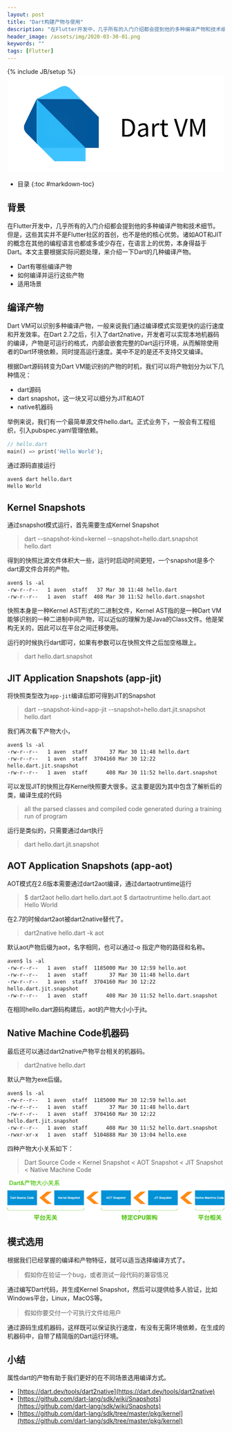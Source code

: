 ```yaml
---
layout: post
title: "Dart构建产物与使用"
description: "在Flutter开发中，几乎所有的入门介绍都会提到他的多种编译产物和技术细节"
header_image: /assets/img/2020-03-30-01.png
keywords: ""
tags: [Flutter]
---
```

{% include JB/setup %}
![img](/assets/img/2020-03-30-01.png)

* 目录
{:toc #markdown-toc}

## 背景
在Flutter开发中，几乎所有的入门介绍都会提到他的多种编译产物和技术细节。但是，这些其实并不是Flutter社区的首创，也不是他的核心优势。诸如AOT和JIT的概念在其他的编程语言也都或多或少存在，在语言上的优势，本身得益于Dart。本文主要根据实际问题处理，来介绍一下Dart的几种编译产物。

* Dart有哪些编译产物
* 如何编译并运行这些产物
* 适用场景

## 编译产物
Dart VM可以识别多种编译产物，一般来说我们通过编译模式实现更快的运行速度和开发效率。在Dart 2.7之后，引入了dart2native，开发者可以实现本地机器码的编译，产物是可运行的格式，内部会嵌套完整的Dart运行环境，从而解除使用者的Dart环境依赖，同时提高运行速度。美中不足的是还不支持交叉编译。

根据Dart源码转变为Dart VM能识别的产物的时机，我们可以将产物划分为以下几种情况：

* dart源码
* dart snapshot，这一块又可以细分为JIT和AOT
* native机器码

举例来说，我们有一个最简单源文件hello.dart。正式业务下，一般会有工程组织，引入pubspec.yaml管理依赖。

```dart
// hello.dart
main() => print('Hello World');
```

通过源码直接运行
```
aven$ dart hello.dart 
Hello World
```
## Kernel Snapshots
通过snapshot模式运行，首先需要生成Kernel Snapshot

>dart --snapshot-kind=kernel --snapshot=hello.dart.snapshot hello.dart

得到的快照比源文件体积大一些，运行时启动时间更短，一个snapshot是多个dart源文件合并的产物。
```
aven$ ls -al
-rw-r--r--   1 aven  staff   37 Mar 30 11:48 hello.dart
-rw-r--r--   1 aven  staff  408 Mar 30 11:52 hello.dart.snapshot
```
快照本身是一种Kernel AST形式的二进制文件，Kernel AST指的是一种Dart VM能够识别的一种二进制中间产物，可以近似的理解为是Java的Class文件。他是架构无关的，因此可以在平台之间迁移使用。

运行的时候执行dart即可，如果有参数可以在快照文件之后加空格跟上。

> dart hello.dart.snapshot

## JIT Application Snapshots (app-jit)
将快照类型改为`app-jit`编译后即可得到JIT的Snapshot

> dart --snapshot-kind=app-jit --snapshot=hello.dart.jit.snapshot hello.dart

我们再次看下产物大小，
```
aven$ ls -al
-rw-r--r--   1 aven  staff       37 Mar 30 11:48 hello.dart
-rw-r--r--   1 aven  staff  3704160 Mar 30 12:22 hello.dart.jit.snapshot
-rw-r--r--   1 aven  staff      408 Mar 30 11:52 hello.dart.snapshot
```
可以发现JIT的快照比存Kernel快照要大很多。这主要是因为其中包含了解析后的类，编译生成的代码
> all the parsed classes and compiled code generated during a training run of program

运行是类似的，只需要通过dart执行
> dart hello.dart.jit.snapshot

## AOT Application Snapshots (app-aot)
AOT模式在2.6版本需要通过dart2aot编译，通过dartaotruntime运行

>$ dart2aot hello.dart hello.dart.aot
$ dartaotruntime hello.dart.aot
Hello World

在2.7的时候dart2aot被dart2native替代了。

> dart2native hello.dart -k aot

默认aot产物后缀为aot，名字相同，也可以通过-o 指定产物的路径和名称。
```
aven$ ls -al
-rw-r--r--   1 aven  staff  1185000 Mar 30 12:59 hello.aot
-rw-r--r--   1 aven  staff       37 Mar 30 11:48 hello.dart
-rw-r--r--   1 aven  staff  3704160 Mar 30 12:22 hello.dart.jit.snapshot
-rw-r--r--   1 aven  staff      408 Mar 30 11:52 hello.dart.snapshot
```

在相同hello.dart源码构建后，aot的产物大小小于jit。

## Native Machine Code机器码
最后还可以通过dart2native产物平台相关的机器码。
> dart2native hello.dart

默认产物为exe后缀。

```
aven$ ls -al
-rw-r--r--   1 aven  staff  1185000 Mar 30 12:59 hello.aot
-rw-r--r--   1 aven  staff       37 Mar 30 11:48 hello.dart
-rw-r--r--   1 aven  staff  3704160 Mar 30 12:22 hello.dart.jit.snapshot
-rw-r--r--   1 aven  staff      408 Mar 30 11:52 hello.dart.snapshot
-rwxr-xr-x   1 aven  staff  5104888 Mar 30 13:04 hello.exe
```

四种产物大小关系如下：
> Dart Source Code < Kernel Snapshot < AOT Snapshot < JIT Snapshot < Native Machine Code

![](/assets/images/dart-compile-output.png)

## 模式选用
根据我们已经掌握的编译和产物特征，就可以适当选择编译方式了。

> 假如你在验证一个bug，或者测试一段代码的兼容情况

通过编写Dart代码，并生成Kernel Snapshot，然后可以提供给多人验证，比如Windows平台，Linux，MacOS等。

> 假如你要交付一个可执行文件给用户

通过源码生成机器码，这样既可以保证执行速度，有没有无需环境依赖，在生成的机器码中，自带了精简版的Dart运行环境。

## 小结
属性dart的产物有助于我们更好的在不同场景选用编译方式。

* [https://dart.dev/tools/dart2native](https://dart.dev/tools/dart2native)
* [https://github.com/dart-lang/sdk/wiki/Snapshots](https://github.com/dart-lang/sdk/wiki/Snapshots)
* [https://github.com/dart-lang/sdk/tree/master/pkg/kernel](https://github.com/dart-lang/sdk/tree/master/pkg/kernel)
